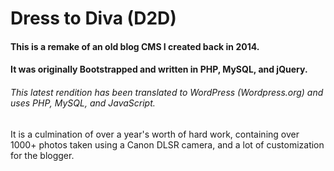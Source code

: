 # Dress to Diva (D2D)

#### This is a remake of an old blog CMS I created back in 2014. 
#### It was originally Bootstrapped and written in PHP, MySQL, and jQuery.
###### This latest rendition has been translated to WordPress (Wordpress.org) and uses PHP, MySQL, and JavaScript.

It is a culmination of over a year's worth of hard work, containing over 1000+ photos taken using a Canon DLSR camera, and a lot of customization for the blogger.